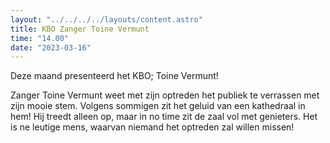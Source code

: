 ```yaml
---
layout: "../../../../layouts/content.astro"
title: KBO Zanger Toine Vermunt
time: "14.00"
date: "2023-03-16"
---
```


Deze maand presenteerd het KBO; Toine Vermunt!

Zanger Toine Vermunt weet met zijn optreden het publiek te verrassen met zijn mooie stem.
Volgens sommigen zit het geluid van een kathedraal in hem! Hij treedt alleen op, maar in no time zit de zaal vol met genieters.
Het is ne leutige mens, waarvan niemand het optreden zal willen missen!
